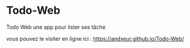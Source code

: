 # Todo-Web
Todo Web une app pour lister ses tâche

vous pouvez le visiter en ligne ici :
 https://andxeur.github.io/Todo-Web/
